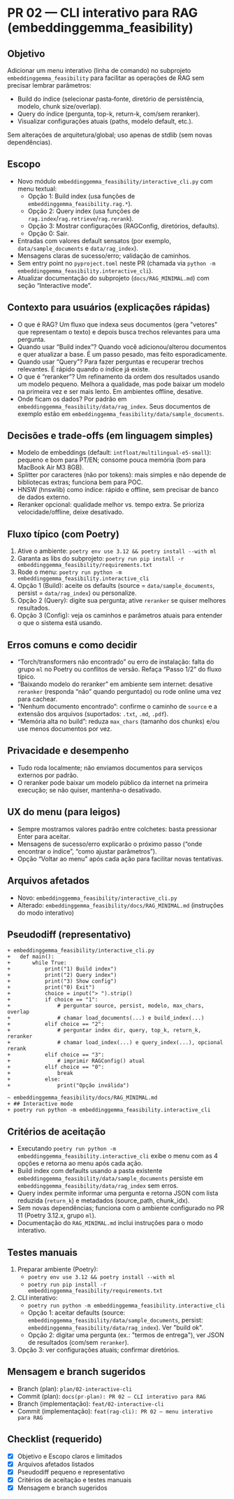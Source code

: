 # PR 02 — CLI interativo para RAG (embeddinggemma_feasibility)

## Objetivo
Adicionar um menu interativo (linha de comando) no subprojeto `embeddinggemma_feasibility` para facilitar as operações de RAG sem precisar lembrar parâmetros:
- Build do índice (selecionar pasta‐fonte, diretório de persistência, modelo, chunk size/overlap).
- Query do índice (pergunta, top-k, return-k, com/sem reranker).
- Visualizar configurações atuais (paths, modelo default, etc.).

Sem alterações de arquitetura/global; uso apenas de stdlib (sem novas dependências).

## Escopo
- Novo módulo `embeddinggemma_feasibility/interactive_cli.py` com menu textual:
  - Opção 1: Build index (usa funções de `embeddinggemma_feasibility.rag.*`).
  - Opção 2: Query index (usa funções de `rag.index`/`rag.retrieve`/`rag.rerank`).
  - Opção 3: Mostrar configurações (RAGConfig, diretórios, defaults).
  - Opção 0: Sair.
- Entradas com valores default sensatos (por exemplo, `data/sample_documents` e `data/rag_index`).
- Mensagens claras de sucesso/erro; validação de caminhos.
- Sem entry point no `pyproject.toml` neste PR (chamada via `python -m embeddinggemma_feasibility.interactive_cli`).
- Atualizar documentação do subprojeto (`docs/RAG_MINIMAL.md`) com seção “Interactive mode”.

## Contexto para usuários (explicações rápidas)
- O que é RAG? Um fluxo que indexa seus documentos (gera "vetores" que representam o texto) e depois busca trechos relevantes para uma pergunta.
- Quando usar “Build index”? Quando você adicionou/alterou documentos e quer atualizar a base. É um passo pesado, mas feito esporadicamente.
- Quando usar “Query”? Para fazer perguntas e recuperar trechos relevantes. É rápido quando o índice já existe.
- O que é “reranker”? Um refinamento da ordem dos resultados usando um modelo pequeno. Melhora a qualidade, mas pode baixar um modelo na primeira vez e ser mais lento. Em ambientes offline, desative.
- Onde ficam os dados? Por padrão em `embeddinggemma_feasibility/data/rag_index`. Seus documentos de exemplo estão em `embeddinggemma_feasibility/data/sample_documents`.

## Decisões e trade-offs (em linguagem simples)
- Modelo de embeddings (default: `intfloat/multilingual-e5-small`): pequeno e bom para PT/EN; consome pouca memória (bom para MacBook Air M3 8GB).
- Splitter por caracteres (não por tokens): mais simples e não depende de bibliotecas extras; funciona bem para POC.
- HNSW (hnswlib) como índice: rápido e offline, sem precisar de banco de dados externo.
- Reranker opcional: qualidade melhor vs. tempo extra. Se prioriza velocidade/offline, deixe desativado.

## Fluxo típico (com Poetry)
1) Ative o ambiente: `poetry env use 3.12 && poetry install --with ml`
2) Garanta as libs do subprojeto: `poetry run pip install -r embeddinggemma_feasibility/requirements.txt`
3) Rode o menu: `poetry run python -m embeddinggemma_feasibility.interactive_cli`
4) Opção 1 (Build): aceite os defaults (source = `data/sample_documents`, persist = `data/rag_index`) ou personalize.
5) Opção 2 (Query): digite sua pergunta; ative `reranker` se quiser melhores resultados.
6) Opção 3 (Config): veja os caminhos e parâmetros atuais para entender o que o sistema está usando.

## Erros comuns e como decidir
- “Torch/transformers não encontrado” ou erro de instalação: falta do grupo `ml` no Poetry ou conflitos de versão. Refaça “Passo 1/2” do fluxo típico.
- “Baixando modelo do reranker” em ambiente sem internet: desative `reranker` (responda “não” quando perguntado) ou rode online uma vez para cachear.
- “Nenhum documento encontrado”: confirme o caminho de `source` e a extensão dos arquivos (suportados: `.txt`, `.md`, `.pdf`).
- “Memória alta no build”: reduza `max_chars` (tamanho dos chunks) e/ou use menos documentos por vez.

## Privacidade e desempenho
- Tudo roda localmente; não enviamos documentos para serviços externos por padrão.
- O reranker pode baixar um modelo público da internet na primeira execução; se não quiser, mantenha-o desativado.

## UX do menu (para leigos)
- Sempre mostramos valores padrão entre colchetes: basta pressionar Enter para aceitar.
- Mensagens de sucesso/erro explicarão o próximo passo (“onde encontrar o índice”, “como ajustar parâmetros”).
- Opção “Voltar ao menu” após cada ação para facilitar novas tentativas.

## Arquivos afetados
- Novo: `embeddinggemma_feasibility/interactive_cli.py`
- Alterado: `embeddinggemma_feasibility/docs/RAG_MINIMAL.md` (instruções do modo interativo)

## Pseudodiff (representativo)
```
+ embeddinggemma_feasibility/interactive_cli.py
+   def main():
+       while True:
+           print("1) Build index")
+           print("2) Query index")
+           print("3) Show config")
+           print("0) Exit")
+           choice = input("> ").strip()
+           if choice == "1":
+               # perguntar source, persist, modelo, max_chars, overlap
+               # chamar load_documents(...) e build_index(...)
+           elif choice == "2":
+               # perguntar index dir, query, top_k, return_k, reranker
+               # chamar load_index(...) e query_index(...), opcional rerank
+           elif choice == "3":
+               # imprimir RAGConfig() atual
+           elif choice == "0":
+               break
+           else:
+               print("Opção inválida")

~ embeddinggemma_feasibility/docs/RAG_MINIMAL.md
+ ## Interactive mode
+ poetry run python -m embeddinggemma_feasibility.interactive_cli
```

## Critérios de aceitação
- Executando `poetry run python -m embeddinggemma_feasibility.interactive_cli` exibe o menu com as 4 opções e retorna ao menu após cada ação.
- Build index com defaults usando a pasta existente `embeddinggemma_feasibility/data/sample_documents` persiste em `embeddinggemma_feasibility/data/rag_index` sem erros.
- Query index permite informar uma pergunta e retorna JSON com lista reduzida (`return_k`) e metadados (source_path, chunk_idx).
- Sem novas dependências; funciona com o ambiente configurado no PR 11 (Poetry 3.12.x, grupo `ml`).
- Documentação do `RAG_MINIMAL.md` inclui instruções para o modo interativo.

## Testes manuais
1) Preparar ambiente (Poetry):
   - `poetry env use 3.12 && poetry install --with ml`
   - `poetry run pip install -r embeddinggemma_feasibility/requirements.txt`
2) CLI interativo:
   - `poetry run python -m embeddinggemma_feasibility.interactive_cli`
   - Opção 1: aceitar defaults (source: `embeddinggemma_feasibility/data/sample_documents`, persist: `embeddinggemma_feasibility/data/rag_index`). Ver "build ok".
   - Opção 2: digitar uma pergunta (ex.: "termos de entrega"), ver JSON de resultados (com/sem `reranker`).
3) Opção 3: ver configurações atuais; confirmar diretórios.

## Mensagem e branch sugeridos
- Branch (plan): `plan/02-interactive-cli`
- Commit (plan): `docs(pr-plan): PR 02 — CLI interativo para RAG`
- Branch (implementação): `feat/02-interactive-cli`
- Commit (implementação): `feat(rag-cli): PR 02 — menu interativo para RAG`

## Checklist (requerido)
- [x] Objetivo e Escopo claros e limitados
- [x] Arquivos afetados listados
- [x] Pseudodiff pequeno e representativo
- [x] Critérios de aceitação e testes manuais
- [x] Mensagem e branch sugeridos
